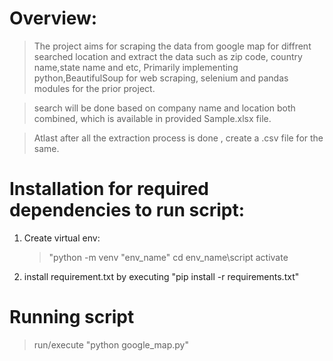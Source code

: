 # Overview: 

> The project aims for scraping the data from google map for diffrent searched location and extract the data such as zip code, country name,state name and etc, Primarily implementing python,BeautifulSoup for web scraping, selenium and pandas modules for the prior project.

> search will be done based on company name and location both combined, which is available in provided Sample.xlsx file.

> Atlast after all the extraction process is done , create a .csv file for the same.


# Installation for required dependencies to run script:
 1. Create virtual env:
 	> "python -m venv "env_name"
 	> cd env_name\script
 	> activate
 
 2. install requirement.txt by executing "pip install -r requirements.txt"


# Running script

> run/execute "python google_map.py"